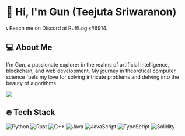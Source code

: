 # 👋 Hi, I'm Gun (Teejuta Sriwaranon)

📞 Reach me on Discord at RuffLogix#6914. 

## 💻 About Me

I'm Gun, a passionate explorer in the realms of artificial intelligence, blockchain, and web development. My journey in theoretical computer science fuels my love for solving intricate problems and delving into the beauty of algorithms.

[![](https://visitcount.itsvg.in/api?id=rufflogix&label=RuffLogix&color=12&icon=8&pretty=true)](https://visitcount.itsvg.in)

## 🔥 Tech Stack

![Python](https://img.shields.io/badge/Python-blue?style=for-the-badge&logo=python)
![Rust](https://img.shields.io/badge/Rust-orange?style=for-the-badge&logo=rust)
![C++](https://img.shields.io/badge/C++-brightgreen?style=for-the-badge&logo=cplusplus)
![Java](https://img.shields.io/badge/Java-red?style=for-the-badge&logo=java)
![JavaScript](https://img.shields.io/badge/JavaScript-yellow?style=for-the-badge&logo=javascript)
![TypeScript](https://img.shields.io/badge/TypeScript-blue?style=for-the-badge&logo=typescript)
![Solidity](https://img.shields.io/badge/Solidity-brown?style=for-the-badge&logo=solidity)
